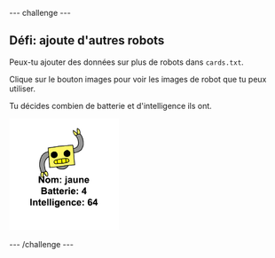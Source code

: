 --- challenge ---

## Défi: ajoute d'autres robots

Peux-tu ajouter des données sur plus de robots dans `cards.txt`.

Clique sur le bouton images pour voir les images de robot que tu peux utiliser.

Tu décides combien de batterie et d'intelligence ils ont.

![capture d'écran](images/robotrumps-yellow.png)

--- /challenge ---